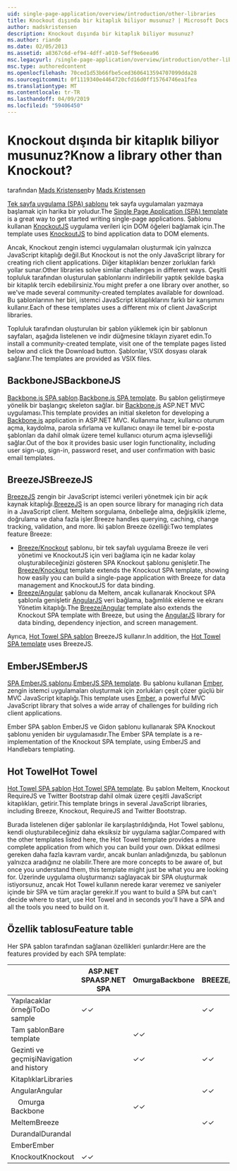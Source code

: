 ```yaml
---
uid: single-page-application/overview/introduction/other-libraries
title: Knockout dışında bir kitaplık biliyor musunuz? | Microsoft Docs
author: madskristensen
description: Knockout dışında bir kitaplık biliyor musunuz?
ms.author: riande
ms.date: 02/05/2013
ms.assetid: a8367c6d-ef94-4dff-a010-5eff9e6eea96
msc.legacyurl: /single-page-application/overview/introduction/other-libraries
msc.type: authoredcontent
ms.openlocfilehash: 70ced1d53b66fbe5ced3606413594707099dda28
ms.sourcegitcommit: 0f1119340e4464720cfd16d0ff15764746ea1fea
ms.translationtype: MT
ms.contentlocale: tr-TR
ms.lasthandoff: 04/09/2019
ms.locfileid: "59406450"
---
```

# <a name="know-a-library-other-than-knockout"></a><span data-ttu-id="35ead-104">Knockout dışında bir kitaplık biliyor musunuz?</span><span class="sxs-lookup"><span data-stu-id="35ead-104">Know a library other than Knockout?</span></span>

<span data-ttu-id="35ead-105">tarafından [Mads Kristensen](https://github.com/madskristensen)</span><span class="sxs-lookup"><span data-stu-id="35ead-105">by [Mads Kristensen](https://github.com/madskristensen)</span></span>

<span data-ttu-id="35ead-106">[Tek sayfa uygulama (SPA) şablonu](knockoutjs-template.md) tek sayfa uygulamaları yazmaya başlamak için harika bir yoludur.</span><span class="sxs-lookup"><span data-stu-id="35ead-106">The [Single Page Application (SPA) template](knockoutjs-template.md) is a great way to get started writing single-page applications.</span></span> <span data-ttu-id="35ead-107">Şablonu kullanan [KnockoutJS](http://knockoutjs.com/) uygulama verileri için DOM öğeleri bağlamak için.</span><span class="sxs-lookup"><span data-stu-id="35ead-107">The template uses [KnockoutJS](http://knockoutjs.com/) to bind application data to DOM elements.</span></span>

<span data-ttu-id="35ead-108">Ancak, Knockout zengin istemci uygulamaları oluşturmak için yalnızca JavaScript kitaplığı değil.</span><span class="sxs-lookup"><span data-stu-id="35ead-108">But Knockout is not the only JavaScript library for creating rich client applications.</span></span> <span data-ttu-id="35ead-109">Diğer kitaplıkları benzer zorlukları farklı yollar sunar.</span><span class="sxs-lookup"><span data-stu-id="35ead-109">Other libraries solve similar challenges in different ways.</span></span> <span data-ttu-id="35ead-110">Çeşitli topluluk tarafından oluşturulan şablonlarını indirilebilir yaptık şekilde başka bir kitaplık tercih edebilirsiniz.</span><span class="sxs-lookup"><span data-stu-id="35ead-110">You might prefer a one library over another, so we've made several community-created templates available for download.</span></span> <span data-ttu-id="35ead-111">Bu şablonlarının her biri, istemci JavaScript kitaplıklarını farklı bir karışımını kullanır.</span><span class="sxs-lookup"><span data-stu-id="35ead-111">Each of these templates uses a different mix of client JavaScript libraries.</span></span>

<span data-ttu-id="35ead-112">Topluluk tarafından oluşturulan bir şablon yüklemek için bir şablonun sayfaları, aşağıda listelenen ve indir düğmesine tıklayın ziyaret edin.</span><span class="sxs-lookup"><span data-stu-id="35ead-112">To install a community-created template, visit one of the template pages listed below and click the Download button.</span></span> <span data-ttu-id="35ead-113">Şablonlar, VSIX dosyası olarak sağlanır.</span><span class="sxs-lookup"><span data-stu-id="35ead-113">The templates are provided as VSIX files.</span></span>

## <a name="backbonejs"></a><span data-ttu-id="35ead-114">BackboneJS</span><span class="sxs-lookup"><span data-stu-id="35ead-114">BackboneJS</span></span>

<span data-ttu-id="35ead-115">[Backbone.js SPA şablon](../templates/backbonejs-template.md).</span><span class="sxs-lookup"><span data-stu-id="35ead-115">[Backbone.js SPA template](../templates/backbonejs-template.md).</span></span> <span data-ttu-id="35ead-116">Bu şablon geliştirmeye yönelik bir başlangıç skeleton sağlar. bir [Backbone.js](http://backbonejs.org/) ASP.NET MVC uygulaması.</span><span class="sxs-lookup"><span data-stu-id="35ead-116">This template provides an initial skeleton for developing a [Backbone.js](http://backbonejs.org/) application in ASP.NET MVC.</span></span> <span data-ttu-id="35ead-117">Kullanıma hazır, kullanıcı oturum açma, kaydolma, parola sıfırlama ve kullanıcı onayı ile temel bir e-posta şablonları da dahil olmak üzere temel kullanıcı oturum açma işlevselliği sağlar.</span><span class="sxs-lookup"><span data-stu-id="35ead-117">Out of the box it provides basic user login functionality, including user sign-up, sign-in, password reset, and user confirmation with basic email templates.</span></span>

## <a name="breezejs"></a><span data-ttu-id="35ead-118">BreezeJS</span><span class="sxs-lookup"><span data-stu-id="35ead-118">BreezeJS</span></span>

<span data-ttu-id="35ead-119">[BreezeJS](http://www.breezejs.com/?utm_source=ms-spa) zengin bir JavaScript istemci verileri yönetmek için bir açık kaynak kitaplığı.</span><span class="sxs-lookup"><span data-stu-id="35ead-119">[BreezeJS](http://www.breezejs.com/?utm_source=ms-spa) is an open source library for managing rich data in a JavaScript client.</span></span> <span data-ttu-id="35ead-120">Meltem sorgulama, önbelleğe alma, değişiklik izleme, doğrulama ve daha fazla işler.</span><span class="sxs-lookup"><span data-stu-id="35ead-120">Breeze handles querying, caching, change tracking, validation, and more.</span></span> <span data-ttu-id="35ead-121">İki şablon Breeze özelliği:</span><span class="sxs-lookup"><span data-stu-id="35ead-121">Two templates feature Breeze:</span></span>

- <span data-ttu-id="35ead-122">[Breeze/Knockout](../templates/breezeknockout-template.md) şablonu, bir tek sayfalı uygulama Breeze ile veri yönetimi ve KnockoutJS için veri bağlama için ne kadar kolay oluşturabileceğinizi gösteren SPA Knockout şablonu genişletir.</span><span class="sxs-lookup"><span data-stu-id="35ead-122">The [Breeze/Knockout](../templates/breezeknockout-template.md) template extends the Knockout SPA template, showing how easily you can build a single-page application with Breeze for data management and KnockoutJS for data binding.</span></span>
- <span data-ttu-id="35ead-123">[Breeze/Angular](../templates/breezeangular-template.md) şablonu da Meltem, ancak kullanarak Knockout SPA şablonla genişletir [AngularJS](http://angularjs.org) veri bağlama, bağımlılık ekleme ve ekranı Yönetim kitaplığı.</span><span class="sxs-lookup"><span data-stu-id="35ead-123">The [Breeze/Angular](../templates/breezeangular-template.md) template also extends the Knockout SPA template with Breeze, but using the [AngularJS](http://angularjs.org) library for data binding, dependency injection, and screen management.</span></span>

<span data-ttu-id="35ead-124">Ayrıca, [Hot Towel SPA şablon](../templates/hottowel-template.md) BreezeJS kullanır.</span><span class="sxs-lookup"><span data-stu-id="35ead-124">In addition, the [Hot Towel SPA template](../templates/hottowel-template.md) uses BreezeJS.</span></span>

## <a name="emberjs"></a><span data-ttu-id="35ead-125">EmberJS</span><span class="sxs-lookup"><span data-stu-id="35ead-125">EmberJS</span></span>

<span data-ttu-id="35ead-126">[SPA EmberJS şablonu](../templates/emberjs-template.md).</span><span class="sxs-lookup"><span data-stu-id="35ead-126">[EmberJS SPA template](../templates/emberjs-template.md).</span></span> <span data-ttu-id="35ead-127">Bu şablonu kullanan [Ember](http://emberjs.com/), zengin istemci uygulamaları oluşturmak için zorlukları çeşit çözer güçlü bir MVC JavaScript kitaplığı.</span><span class="sxs-lookup"><span data-stu-id="35ead-127">This template uses [Ember](http://emberjs.com/), a powerful MVC JavaScript library that solves a wide array of challenges for building rich client applications.</span></span>

<span data-ttu-id="35ead-128">Ember SPA şablon EmberJS ve Gidon şablonu kullanarak SPA Knockout şablonu yeniden bir uygulamasıdır.</span><span class="sxs-lookup"><span data-stu-id="35ead-128">The Ember SPA template is a re-implementation of the Knockout SPA template, using EmberJS and Handlebars templating.</span></span>

## <a name="hot-towel"></a><span data-ttu-id="35ead-129">Hot Towel</span><span class="sxs-lookup"><span data-stu-id="35ead-129">Hot Towel</span></span>

<span data-ttu-id="35ead-130">[Hot Towel SPA şablon](../templates/hottowel-template.md).</span><span class="sxs-lookup"><span data-stu-id="35ead-130">[Hot Towel SPA template](../templates/hottowel-template.md).</span></span> <span data-ttu-id="35ead-131">Bu şablon Meltem, Knockout RequireJS ve Twitter Bootstrap dahil olmak üzere çeşitli JavaScript kitaplıkları, getirir.</span><span class="sxs-lookup"><span data-stu-id="35ead-131">This template brings in several JavaScript libraries, including Breeze, Knockout, RequireJS and Twitter Bootstrap.</span></span>

<span data-ttu-id="35ead-132">Burada listelenen diğer şablonlar ile karşılaştırıldığında, Hot Towel şablonu, kendi oluşturabileceğiniz daha eksiksiz bir uygulama sağlar.</span><span class="sxs-lookup"><span data-stu-id="35ead-132">Compared with the other templates listed here, the Hot Towel template provides a more complete application from which you can build your own.</span></span> <span data-ttu-id="35ead-133">Dikkat edilmesi gereken daha fazla kavram vardır, ancak bunları anladığınızda, bu şablonun yalnızca aradığınız ne olabilir.</span><span class="sxs-lookup"><span data-stu-id="35ead-133">There are more concepts to be aware of, but once you understand them, this template might just be what you are looking for.</span></span> <span data-ttu-id="35ead-134">Üzerinde uygulama oluşturmanızı sağlayacak bir SPA oluşturmak istiyorsunuz, ancak Hot Towel kullanın nerede karar veremez ve saniyeler içinde bir SPA ve tüm araçlar gerekir.</span><span class="sxs-lookup"><span data-stu-id="35ead-134">If you want to build a SPA but can't decide where to start, use Hot Towel and in seconds you'll have a SPA and all the tools you need to build on it.</span></span>

## <a name="feature-table"></a><span data-ttu-id="35ead-135">Özellik tablosu</span><span class="sxs-lookup"><span data-stu-id="35ead-135">Feature table</span></span>

<span data-ttu-id="35ead-136">Her SPA şablon tarafından sağlanan özellikleri şunlardır:</span><span class="sxs-lookup"><span data-stu-id="35ead-136">Here are the features provided by each SPA template:</span></span>


|                        | <span data-ttu-id="35ead-137">ASP.NET SPA</span><span class="sxs-lookup"><span data-stu-id="35ead-137">ASP.NET SPA</span></span> | <span data-ttu-id="35ead-138">Omurga</span><span class="sxs-lookup"><span data-stu-id="35ead-138">Backbone</span></span> | <span data-ttu-id="35ead-139">BREEZE/Angular</span><span class="sxs-lookup"><span data-stu-id="35ead-139">Breeze/Angular</span></span> | <span data-ttu-id="35ead-140">Breeze/KO</span><span class="sxs-lookup"><span data-stu-id="35ead-140">Breeze/KO</span></span> |  <span data-ttu-id="35ead-141">Ember</span><span class="sxs-lookup"><span data-stu-id="35ead-141">Ember</span></span>   | <span data-ttu-id="35ead-142">Hot Towel</span><span class="sxs-lookup"><span data-stu-id="35ead-142">Hot Towel</span></span> |
|------------------------|-------------|----------|----------------|-----------|----------|-----------|
|      <span data-ttu-id="35ead-143">Yapılacaklar örneği</span><span class="sxs-lookup"><span data-stu-id="35ead-143">ToDo sample</span></span>       |  <span data-ttu-id="35ead-144">&#10003;</span><span class="sxs-lookup"><span data-stu-id="35ead-144">&#10003;</span></span>   |          |    <span data-ttu-id="35ead-145">&#10003;</span><span class="sxs-lookup"><span data-stu-id="35ead-145">&#10003;</span></span>    | <span data-ttu-id="35ead-146">&#10003;</span><span class="sxs-lookup"><span data-stu-id="35ead-146">&#10003;</span></span>  | <span data-ttu-id="35ead-147">&#10003;</span><span class="sxs-lookup"><span data-stu-id="35ead-147">&#10003;</span></span> |           |
|     <span data-ttu-id="35ead-148">Tam şablon</span><span class="sxs-lookup"><span data-stu-id="35ead-148">Bare template</span></span>      |             | <span data-ttu-id="35ead-149">&#10003;</span><span class="sxs-lookup"><span data-stu-id="35ead-149">&#10003;</span></span> |                |           |          | <span data-ttu-id="35ead-150">&#10003;</span><span class="sxs-lookup"><span data-stu-id="35ead-150">&#10003;</span></span>  |
| <span data-ttu-id="35ead-151">Gezinti ve geçmişi</span><span class="sxs-lookup"><span data-stu-id="35ead-151">Navigation and history</span></span> |             | <span data-ttu-id="35ead-152">&#10003;</span><span class="sxs-lookup"><span data-stu-id="35ead-152">&#10003;</span></span> |    <span data-ttu-id="35ead-153">&#10003;</span><span class="sxs-lookup"><span data-stu-id="35ead-153">&#10003;</span></span>    |           | <span data-ttu-id="35ead-154">&#10003;</span><span class="sxs-lookup"><span data-stu-id="35ead-154">&#10003;</span></span> | <span data-ttu-id="35ead-155">&#10003;</span><span class="sxs-lookup"><span data-stu-id="35ead-155">&#10003;</span></span>  |
|        <span data-ttu-id="35ead-156">Kitaplıklar</span><span class="sxs-lookup"><span data-stu-id="35ead-156">Libraries</span></span>       |             |          |                |           |          |           |
|        <span data-ttu-id="35ead-157">Angular</span><span class="sxs-lookup"><span data-stu-id="35ead-157">Angular</span></span>         |             |          |    <span data-ttu-id="35ead-158">&#10003;</span><span class="sxs-lookup"><span data-stu-id="35ead-158">&#10003;</span></span>    |           |          |           |
|    <span data-ttu-id="35ead-159">&#8195;Omurga</span><span class="sxs-lookup"><span data-stu-id="35ead-159">&#8195;Backbone</span></span>     |             | <span data-ttu-id="35ead-160">&#10003;</span><span class="sxs-lookup"><span data-stu-id="35ead-160">&#10003;</span></span> |                |           |          |           |
|         <span data-ttu-id="35ead-161">Meltem</span><span class="sxs-lookup"><span data-stu-id="35ead-161">Breeze</span></span>         |             |          |    <span data-ttu-id="35ead-162">&#10003;</span><span class="sxs-lookup"><span data-stu-id="35ead-162">&#10003;</span></span>    | <span data-ttu-id="35ead-163">&#10003;</span><span class="sxs-lookup"><span data-stu-id="35ead-163">&#10003;</span></span>  |          | <span data-ttu-id="35ead-164">&#10003;</span><span class="sxs-lookup"><span data-stu-id="35ead-164">&#10003;</span></span>  |
|        <span data-ttu-id="35ead-165">Durandal</span><span class="sxs-lookup"><span data-stu-id="35ead-165">Durandal</span></span>        |             |          |                |           |          | <span data-ttu-id="35ead-166">&#10003;</span><span class="sxs-lookup"><span data-stu-id="35ead-166">&#10003;</span></span>  |
|         <span data-ttu-id="35ead-167">Ember</span><span class="sxs-lookup"><span data-stu-id="35ead-167">Ember</span></span>          |             |          |                |           | <span data-ttu-id="35ead-168">&#10003;</span><span class="sxs-lookup"><span data-stu-id="35ead-168">&#10003;</span></span> |           |
|        <span data-ttu-id="35ead-169">Knockout</span><span class="sxs-lookup"><span data-stu-id="35ead-169">Knockout</span></span>        |  <span data-ttu-id="35ead-170">&#10003;</span><span class="sxs-lookup"><span data-stu-id="35ead-170">&#10003;</span></span>   |          |                | <span data-ttu-id="35ead-171">&#10003;</span><span class="sxs-lookup"><span data-stu-id="35ead-171">&#10003;</span></span>  |          | <span data-ttu-id="35ead-172">&#10003;</span><span class="sxs-lookup"><span data-stu-id="35ead-172">&#10003;</span></span>  |

